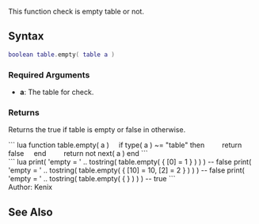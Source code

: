 <lowercasetitle></lowercasetitle>

This function check is empty table or not.

Syntax
------

``` lua
boolean table.empty( table a )
```

### Required Arguments

-   **a**: The table for check.

### Returns

Returns the true if table is empty or false in otherwise.

<section name="Code" class="both" show="true">
``` lua
function table.empty( a )
    if type( a ) ~= "table" then
        return false
    end
    
    return not next( a )
end
```

</section>
<section name="Example" class="both" show="true">
``` lua
print( 'empty = ' .. tostring( table.empty( { [0] = 1 } ) ) ) -- false
print( 'empty = ' .. tostring( table.empty( { [10] = 10, [2] = 2 } ) ) ) -- false
print( 'empty = ' .. tostring( table.empty( { } ) ) ) -- true
```

</section>
Author: Kenix

See Also
--------
